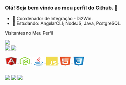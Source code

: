### Olá! Seja bem vindo ao meu perfil do Github. 👋

- 🔭 Coordenador de Integração - Di2Win.
- 🌱 Estudando: AngularCLI; NodeJS, Java, PostgreSQL.

<p>Visitantes no Meu Perfil</p>
<img src="https://profile-counter.glitch.me/gmadeiradev/count.svg">

 <div>
  <a href="https://github.com/gmadeiradev">
  <img height="180em" src="https://github-readme-stats.vercel.app/api?username=gmadeiradev&show_icons=true&theme=dark&include_all_commits=true&count_private=true"/>
  <img height="180em" src="https://github-readme-stats.vercel.app/api/top-langs/?username=gmadeiradev&layout=compact&langs_count=7&theme=dark"/>
</div>
<div style="display: inline_block"><br>
  <img align="center" alt="madeira-angular" height="30" width="40" src="https://github.com/devicons/devicon/blob/master/icons/angularjs/angularjs-original.svg">
  <img align="center" alt="madeira-nodejs" height="30" width="40" src="https://raw.githubusercontent.com/devicons/devicon/master/icons/nodejs/nodejs-plain.svg"> 
  <img align="center" alt="madeira-java" height="30" width="40" src="https://raw.githubusercontent.com/devicons/devicon/master/icons/java/java-original.svg">
  <img align="center" alt="madeira-js" height="30" width="40" src="https://raw.githubusercontent.com/devicons/devicon/master/icons/javascript/javascript-plain.svg">  
  <img align="center" alt="madeira-HTML" height="30" width="40" src="https://raw.githubusercontent.com/devicons/devicon/master/icons/html5/html5-original.svg">
  <img align="center" alt="madeira-CSS" height="30" width="40" src="https://raw.githubusercontent.com/devicons/devicon/master/icons/css3/css3-original.svg">
</div>
  
  ##
  
<div> 
  <a href="https://instagram.com/gmadeiradev" target="__blank"><img src="https://img.shields.io/badge/-Instagram-%23E4405F?style=for-the-badge&logo=instagram&logoColor=white"></a>
  <a href = "mailto:gmadeiradev@gmail.com"><img src="https://img.shields.io/badge/-Gmail-%23333?style=for-the-badge&logo=gmail&logoColor=white"></a>
  <a href="https://www.linkedin.com/in/gmadeiradev" target="_blank"><img src="https://img.shields.io/badge/-LinkedIn-%230077B5?style=for-the-badge&logo=linkedin&logoColor=white"></a> 
</div>
